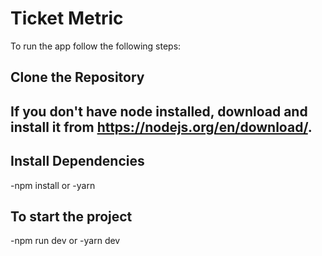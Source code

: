 # Ticket Metric

To run the app follow the following steps:

## Clone the Repository

## If you don't have node installed, download and install it from https://nodejs.org/en/download/.

## Install Dependencies

-npm install
or
-yarn

## To start the project

-npm run dev
or
-yarn dev
